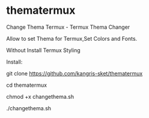 # thematermux
Change Thema Termux - Termux Thema Changer

Allow to set Thema for Termux,Set Colors and Fonts.

Without Install Termux Styling 


Install:

git clone https://github.com/kangris-sket/thematermux

cd  thematermux

chmod +x changethema.sh

./changethema.sh
